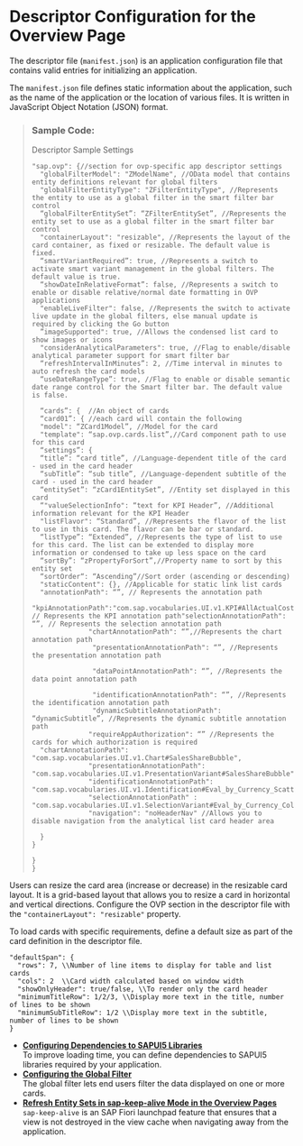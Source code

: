 <!-- loiof194b411027e4402a0be0537fa7b803b -->

# Descriptor Configuration for the Overview Page

The descriptor file \(`manifest.json`\) is an application configuration file that contains valid entries for initializing an application.



The `manifest.json` file defines static information about the application, such as the name of the application or the location of various files. It is written in JavaScript Object Notation \(JSON\) format.

> ### Sample Code:  
> Descriptor Sample Settings
> 
> ```
> "sap.ovp": {//section for ovp-specific app descriptor settings
> 	"globalFilterModel": "ZModelName", //OData model that contains entity definitions relevant for global filters
> 	"globalFilterEntityType": "ZFilterEntityType", //Represents the entity to use as a global filter in the smart filter bar control
> 	“globalFilterEntitySet”: “ZFilterEntitySet”, //Represents the entity set to use as a global filter in the smart filter bar control
> 	"containerLayout": "resizable", //Represents the layout of the card container, as fixed or resizable. The default value is fixed.
> 	“smartVariantRequired”: true, //Represents a switch to activate smart variant management in the global filters. The default value is true.
> 	“showDateInRelativeFormat”: false, //Represents a switch to enable or disable relative/normal date formatting in OVP applications
> 	"enableLiveFilter": false, //Represents the switch to activate live update in the global filters, else manual update is required by clicking the Go button
> 	”imageSupported": true, //Allows the condensed list card to show images or icons	
> 	"considerAnalyticalParameters": true, //Flag to enable/disable analytical parameter support for smart filter bar
> 	“refreshIntervalInMinutes”: 2, //Time interval in minutes to auto refresh the card models
> 	“useDateRangeType”: true, //Flag to enable or disable semantic date range control for the Smart filter bar. The default value is false.
> 
> 	“cards”: {  //An object of cards 
> 	“card01”: { //each card will contain the following 
> 	"model": “ZCard1Model”, //Model for the card
> 	"template": “sap.ovp.cards.list”,//Card component path to use for this card
> 	“settings”: {
> 	“title”: “card title”, //Language-dependent title of the card - used in the card header
> 	“subTitle”: “sub title”, //Language-dependent subtitle of the card - used in the card header
> 	“entitySet”: “zCard1EntitySet”, //Entity set displayed in this card
> 	“"valueSelectionInfo": “text for KPI Header”, //Additional information relevant for the KPI Header
> 	"listFlavor": “Standard”, //Represents the flavor of the list to use in this card. The flavor can be bar or standard.
> 	“listType”: “Extended”, //Represents the type of list to use for this card. The list can be extended to display more information or condensed to take up less space on the card
> 	“sortBy”: “zPropertyForSort”,//Property name to sort by this entity set
> 	“sortOrder“: “Ascending”//Sort order (ascending or descending)
> 	"staticContent": {}, //Applicable for static link list cards
> 	"annotationPath": “”, // Represents the annotation path
> 	"kpiAnnotationPath":"com.sap.vocabularies.UI.v1.KPI#AllActualCosts", // Represents the KPI annotation path"selectionAnnotationPath": “”, // Represents the selection annotation path
>         		"chartAnnotationPath": “”,//Represents the chart annotation path
>        		 "presentationAnnotationPath": “”, //Represents the presentation annotation path
> 
>        		 "dataPointAnnotationPath": “”, //Represents the data point annotation path
> 
>        		 "identificationAnnotationPath": “”, //Represents the identification annotation path
>        		 "dynamicSubtitleAnnotationPath": “dynamicSubtitle”, //Represents the dynamic subtitle annotation path
>         		"requireAppAuthorization": “” //Represents the cards for which authorization is required
> 	"chartAnnotationPath": "com.sap.vocabularies.UI.v1.Chart#SalesShareBubble",
>     			"presentationAnnotationPath": "com.sap.vocabularies.UI.v1.PresentationVariant#SalesShareBubble",
>     			"identificationAnnotationPath": "com.sap.vocabularies.UI.v1.Identification#Eval_by_Currency_Scatter",
>     			"selectionAnnotationPath" : "com.sap.vocabularies.UI.v1.SelectionVariant#Eval_by_Currency_ColumnStacked",
>     			"navigation": "noHeaderNav" //Allows you to disable navigation from the analytical list card header area
>  
>   }
> }
> 
> }
> }
> 
> ```

Users can resize the card area \(increase or decrease\) in the resizable card layout. It is a grid-based layout that allows you to resize a card in horizontal and vertical directions. Configure the OVP section in the descriptor file with the `"containerLayout": "resizable"` property.

To load cards with specific requirements, define a default size as part of the card definition in the descriptor file.

```
"defaultSpan": {
  "rows": 7, \\Number of line items to display for table and list cards
  "cols": 2  \\Card width calculated based on window width
  "showOnlyHeader": true/false, \\To render only the card header
  "minimumTitleRow": 1/2/3, \\Display more text in the title, number of lines to be shown
  "minimumSubTitleRow": 1/2 \\Display more text in the subtitle, number of lines to be shown
}
```

-   **[Configuring Dependencies to SAPUI5 Libraries](configuring-dependencies-to-sapui5-libraries-ef5f16b.md "To improve loading time, you can define dependencies to SAPUI5 libraries required by
		your application. ")**  
To improve loading time, you can define dependencies to SAPUI5 libraries required by your application.
-   **[Configuring the Global Filter](configuring-the-global-filter-73d9693.md "The global filter lets end users filter the data displayed on one or more
		cards.")**  
The global filter lets end users filter the data displayed on one or more cards.
-   **[Refresh Entity Sets in sap-keep-alive Mode in the Overview Pages](refresh-entity-sets-in-sap-keep-alive-mode-in-the-overview-pages-0c35c87.md "sap-keep-alive is an SAP Fiori launchpad feature that ensures that a view
		is not destroyed in the view cache when navigating away from the application.")**  
`sap-keep-alive` is an SAP Fiori launchpad feature that ensures that a view is not destroyed in the view cache when navigating away from the application.

